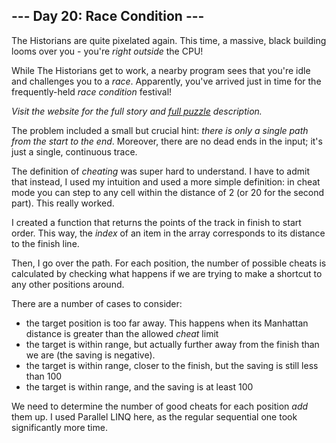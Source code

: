 ## --- Day 20: Race Condition ---
The Historians are quite pixelated again. This time, a massive, black building looms over you - you're _right outside_ the CPU!

While The Historians get to work, a nearby program sees that you're idle and challenges you to a <em>race</em>. Apparently, you've arrived just in time for the frequently-held <em>race condition</em> festival!

_Visit the website for the full story and [full puzzle](https://adventofcode.com/2024/day/20) description._ 

The problem included a small but crucial hint: _there is only a single path from the start to the end_. Moreover, there are no dead ends in the input; it's just a single, continuous trace.

The definition of _cheating_ was super hard to understand. I have to admit that instead, I used my intuition and used a more simple definition: in cheat mode you can step to any cell within the distance of 2 (or 20 for the second part). This really worked.

I created a function that returns the points of the track in finish to start order. This way, the _index_ of an item in the array corresponds to its distance to the finish line.

Then, I go over the path. For each position, the number of possible cheats is calculated by checking what happens if we are trying to make a shortcut to any other positions around. 

There are a number of cases to consider:
- the target position is too far away. This happens when its Manhattan distance is greater than the allowed _cheat_ limit
- the target is within range, but actually further away from the finish than we are (the saving is negative).
- the target is within range, closer to the finish, but the saving is still less than 100
- the target is within range, and the saving is at least 100

We need to determine the number of good cheats for each position _add_ them up. I used Parallel LINQ here, as the regular sequential one took significantly more time.
